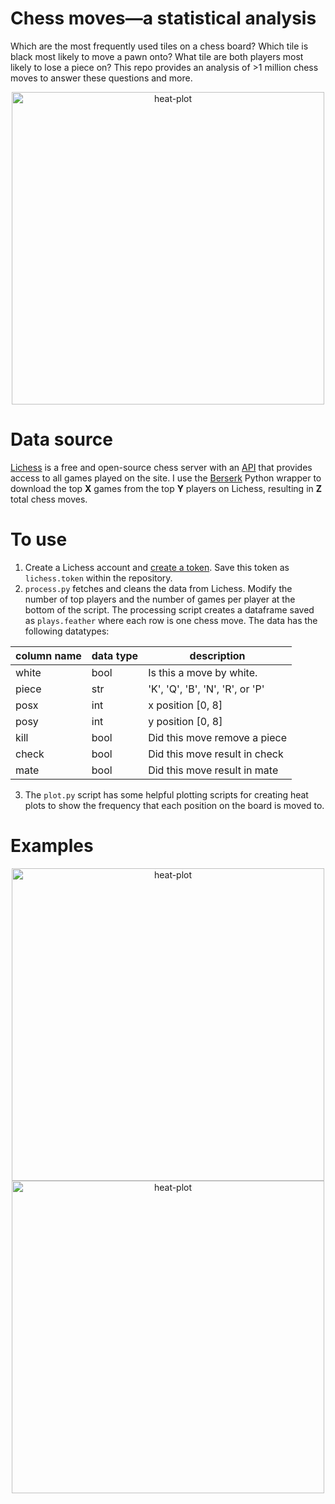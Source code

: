 # Chess moves—a statistical analysis

Which are the most frequently used tiles on a chess board? Which tile is black most likely to move a pawn onto? What tile are both players most likely to lose a piece on? This repo provides an analysis of >1 million chess moves to answer these questions and more.

<p align="center"><img alt="heat-plot" src="figures/both_all.png" width="500px" height="500px"></p>

# Data source

[Lichess](https://lichess.org/) is a free and open-source chess server with an [API](https://lichess.org/api) that provides access to all games played on the site. I use the [Berserk](https://pypi.org/project/berserk-downstream/) Python wrapper to download the top **X** games from the top **Y** players on Lichess, resulting in **Z** total chess moves.

# To use
1. Create a Lichess account and [create a token](https://lichess.org/account/oauth/token). Save this token as `lichess.token` within the repository.
2. `process.py` fetches and cleans the data from Lichess. Modify the number of top players and the number of games per player at the bottom of the script. The processing script creates a dataframe saved as `plays.feather` where each row is one chess move. The data has the following datatypes:

| column name | data type | description                     |
|-------------|-----------|---------------------------------|
| white       | bool      | Is this a move by white.        |
| piece       | str       | 'K', 'Q', 'B', 'N', 'R', or 'P' |
| posx        | int       | x position [0, 8]               |
| posy        | int       | y position [0, 8]               |
| kill        | bool      | Did this move remove a piece    |
| check       | bool      | Did this move result in check   |
| mate        | bool      | Did this move result in mate    |

3. The `plot.py` script has some helpful plotting scripts for creating heat plots to show the frequency that each position on the board is moved to.

# Examples

<p align="center">
    <img src="figures/white_B.png" alt="heat-plot" width="500px" height="500px">
    <img src="figures/black_all.png" alt="heat-plot" width="500px" height="500px">
</p>